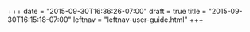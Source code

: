 +++
date = "2015-09-30T16:36:26-07:00"
draft = true
title = "2015-09-30T16:15:18-07:00"
leftnav = "leftnav-user-guide.html"
+++
<br>
